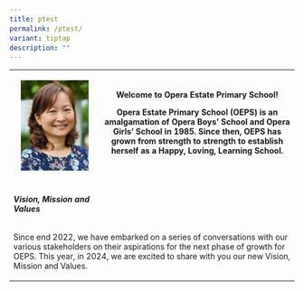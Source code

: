 ```yaml
---
title: ptest
permalink: /ptest/
variant: tiptap
description: ""
---
```

<table>
<tbody>
<tr>
<th rowspan="1" colspan="1">
<p></p>
<div class="isomer-image-wrapper">
<img style="width: 82%;" height="auto" width="100%" alt="" src="/images/p2024.jpg">
</div>
</th>
<th rowspan="1" colspan="1">
<p>Welcome to Opera Estate Primary School!</p>
<p></p>
<p>Opera Estate Primary School (OEPS) is an amalgamation of Opera Boys’ School
and Opera Girls’ School in 1985. Since then, OEPS has grown from strength
to strength to establish herself as a Happy, Loving, Learning School.</p>
</th>
</tr>
<tr>
<td rowspan="1" colspan="1">
<p></p>
</td>
<td rowspan="1" colspan="1">
<p></p>
</td>
</tr>
<tr>
<td rowspan="1" colspan="1">
<p><strong><em>Vision, Mission and Values</em></strong>
</p>
</td>
<td rowspan="1" colspan="1">
<p></p>
</td>
</tr>
<tr>
<td rowspan="1" colspan="2">
<p>Since end 2022, we have embarked on a series of conversations with our
various stakeholders on their aspirations for the next phase of growth
for OEPS. This year, in 2024, we are excited to share with you our new
Vision, Mission and Values.</p>
</td>
</tr>
</tbody>
</table>
<p></p>